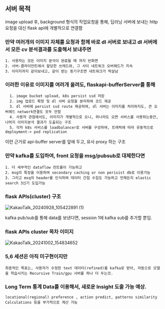## 서버 목적
image upload 후, background 형식의 작업요청을 통해, 딥러닝 서버에 보내는 http 요청을 대신 flask api에 개별적으로 연결함

### 만약 여러개의 이미지 자체를 요청과 함께 바로 dl 서버로 보내고 dl 서버에서 모든 cv 분석결과를 도출해서 보내주면

    1. 사용자는 모든 이미지 분석이 완료될 때 까지 빈화면
    2. 서버-클라이언트에서 할당한 쓰레드와, 그 사이 네트워크 오버헤드가 지속
    3. 이미지까지 같이보내고, 같이 받는 동기구조면 네트워크가 박살남

### 이러한 이유로 이미지를 여러개 올려도, flaskapi-bufferServer를 통해

      1. image bucket upload, k8s persist ssd 저장
      2. img 업로드 확정 및 dl 서버 요청을 분리하여 코드 제공
      3. dl 서버에 persist ssd route 제공하여, dl 서버는 이미지를 처리하지도, 큰 오버헤드 network연결도 모두 안함
      4. 사용자 관점에서도, 이미지가 개별적으로 오니, 하나라도 오면 서비스를 사용하는동안, 나머지 이미지분석 결과가 도출되는 구조
      5. 각자 k8s 서비스를 loadbalancer로 서버를 구성하여, 트래픽에 따라 유동적으로 deployment-> pod replication

이런 근거로 api-buffer server를 앞에 두고, 유사 proxy 하는 구조


### 만약 kafka를 도입하여, front 요청을 msg/pubsub로 대체한다면
    1. 더 세부적인 dataflow 컨트롤이 가능하고
    2. msg의 특징을 이용하여 secondary caching or non perisist db로 이용가능
    3. 그리고 msq의 header를 인식하여 데이터 간접 수집도 가능하고 언제든지 elastic search 3신기 도입가능

### flask APIs(cluster) 구조
![KakaoTalk_20240928_105422891 (1)](https://github.com/user-attachments/assets/2982eae8-a293-47ca-a65b-c75c2133810c)

kafka pub/sub를 통해 data를 보낸다면, session 1에 kafka sub를 추가할 뿐임.

### flask APIs cluster 목차 이미지 
![KakaoTalk_20241002_154834652](https://github.com/user-attachments/assets/eaa27a41-ad65-430b-81a3-0d4aeecb5d8c)

### 5,6 세션은 아직 미구현이지만 
    최종적인 목표는, 사용자가 수정한 text 데이터(refined)를 kafka로 받아, 자동으로 모델을 학습시키는 Recursive Train/gpu 서버를 하나 더 두는것.

### Long Term 통계 Data를 이용해서, 새로운 Insight 도출 가능 예상.
    locational(regional) preference , action predict, patterns similarity Calculations 등을 부가적으로 계산 가능
